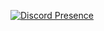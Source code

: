 [![Discord Presence](https://lanyard-profile-readme.vercel.app/api/444254890563338241)](https://discord.com/users/444254890563338241)
